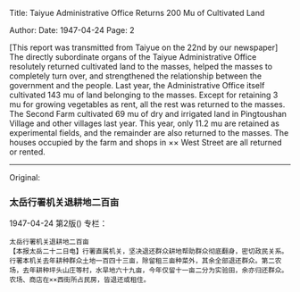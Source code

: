 Title: Taiyue Administrative Office Returns 200 Mu of Cultivated Land

Author:
Date: 1947-04-24
Page: 2

[This report was transmitted from Taiyue on the 22nd by our newspaper] The directly subordinate organs of the Taiyue Administrative Office resolutely returned cultivated land to the masses, helped the masses to completely turn over, and strengthened the relationship between the government and the people. Last year, the Administrative Office itself cultivated 143 mu of land belonging to the masses. Except for retaining 3 mu for growing vegetables as rent, all the rest was returned to the masses. The Second Farm cultivated 69 mu of dry and irrigated land in Pingtoushan Village and other villages last year. This year, only 11.2 mu are retained as experimental fields, and the remainder are also returned to the masses. The houses occupied by the farm and shops in ×× West Street are all returned or rented.



<hr /> 

Original: 


### 太岳行署机关退耕地二百亩

1947-04-24
第2版()
专栏：

    太岳行署机关退耕地二百亩
    【本报太岳二十二日电】行署直属机关，坚决退还群众耕地帮助群众彻底翻身，密切政民关系。行署本机关去年耕种群众土地一百四十三亩，除留租三亩种菜外，其余全部退还群众。第二农场，去年耕种坪头山庄等村，水旱地六十九亩，今年仅留十一亩二分为实验田，余亦归还群众。农场、商店在××西街所占民房，皆退还或租住。
